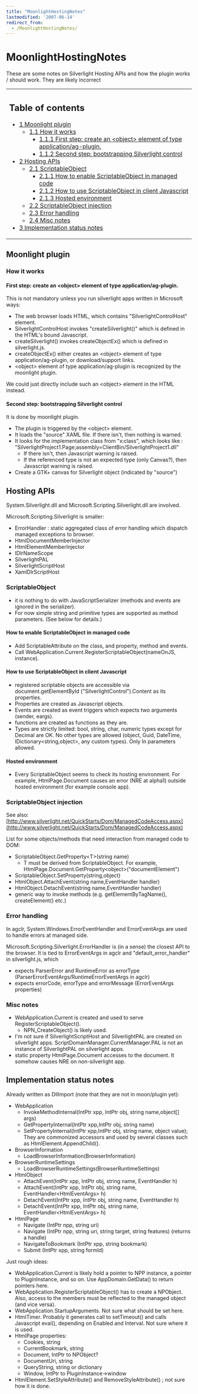```yaml
---
title: "MoonlightHostingNotes"
lastmodified: '2007-06-14'
redirect_from:
  - /MoonlightHostingNotes/
---
```


MoonlightHostingNotes
=====================

These are some notes on Silverlight Hosting APIs and how the plugin works / should work. They are likely incorrect

<table>
<col width="100%" />
<tbody>
<tr class="odd">
<td align="left"><h2>Table of contents</h2>
<ul>
<li><a href="#moonlight-plugin">1 Moonlight plugin</a>
<ul>
<li><a href="#how-it-works">1.1 How it works</a>
<ul>
<li><a href="#first-step-create-an-object-element-of-type-applicationag-plugin">1.1.1 First step: create an &lt;object&gt; element of type application/ag-plugin.</a></li>
<li><a href="#second-step-bootstrapping-silverlight-control">1.1.2 Second step: bootstrapping Silverlight control</a></li>
</ul></li>
</ul></li>
<li><a href="#hosting-apis">2 Hosting APIs</a>
<ul>
<li><a href="#scriptableobject">2.1 ScriptableObject</a>
<ul>
<li><a href="#how-to-enable-scriptableobject-in-managed-code">2.1.1 How to enable ScriptableObject in managed code</a></li>
<li><a href="#how-to-use-scriptableobject-in-client-javascript">2.1.2 How to use ScriptableObject in client Javascript</a></li>
<li><a href="#hosted-environment">2.1.3 Hosted environment</a></li>
</ul></li>
<li><a href="#scriptableobject-injection">2.2 ScriptableObject injection</a></li>
<li><a href="#error-handling">2.3 Error handling</a></li>
<li><a href="#misc-notes">2.4 Misc notes</a></li>
</ul></li>
<li><a href="#implementation-status-notes">3 Implementation status notes</a></li>
</ul></td>
</tr>
</tbody>
</table>

Moonlight plugin
----------------

### How it works

#### First step: create an \<object\> element of type application/ag-plugin.

This is not mandatory unless you run silverlight apps written in Microsoft ways:

-   The web browser loads HTML, which contains "SilverlightControlHost" element.
-   SilverlightControlHost invokes "createSilverlight()" which is defined in the HTML's bound Javascript.
-   createSilverlight() invokes createObjectEx() which is defined in silverlight.js.
-   createObjectEx() either creates an \<object\> element of type application/ag-plugin, or download/support links.
-   \<object\> element of type application/ag-plugin is recognized by the moonlight plugin.

We could just directly include such an \<object\> element in the HTML instead.

#### Second step: bootstrapping Silverlight control

It is done by moonlight plugin.

-   The plugin is triggered by the \<object\> element.
-   It loads the "source" XAML file. If there isn't, then nothing is warned.
-   It looks for the implementation class from "x:class", which looks like : "SilverlightProject1.Page;assembly=ClientBin/SilverlightProject1.dll"
    -   If there isn't, then Javascript warning is raised.
    -   If the referenced type is not an expected type (only Canvas?), then Javascript warning is raised.
-   Create a GTK+ canvas for Silverlight object (indicated by "source")

Hosting APIs
------------

System.Silverlight.dll and Microsoft.Scripting.Silverlight.dll are involved.

Microsoft.Scripting.Silverlight is smaller:

-   ErrorHandler : static aggregated class of error handling which dispatch managed exceptions to browser.
-   HtmlDocumentMemberInjector
-   HtmlElementMemberInjector
-   IDlrNameScope
-   SilverlightPAL
-   SilverlightScriptHost
-   XamlDlrScriptHost

### ScriptableObject

-   it is nothing to do with JavaScriptSerializer (methods and events are ignored in the serializer).
-   For now simple string and primitive types are supported as method parameters. (See below for details.)

#### How to enable ScriptableObject in managed code

-   Add ScriptableAttribute on the class, and property, method and events.
-   Call WebApplication.Current.RegisterScriptableObject(nameOnJS, instance).

#### How to use ScriptableObject in client Javascript

-   registered scriptable objects are accessible via document.getElementById ("SilverlightControl").Content as its properties.
-   Properties are created as Javascript objects.
-   Events are created as event triggers which expects two arguments (sender, eargs).
-   functions are created as functions as they are.
-   Types are strictly limited: bool, string, char, numeric types except for Decimal are OK. No other types are allowed (object, Guid, DateTime, IDictionary\<string,object\>, any custom types). Only In parameters allowed.

#### Hosted environment

-   Every ScriptableObject seems to check its hosting environment. For example, HtmlPage.Document causes an error (NRE at alpha1) outside hosted environment (for example console app).

### ScriptableObject injection

See also: [http://www.silverlight.net/QuickStarts/Dom/ManagedCodeAccess.aspx](http://www.silverlight.net/QuickStarts/Dom/ManagedCodeAccess.aspx)

List for some objects/methods that need interaction from managed code to DOM:

-   ScriptableObject.GetProperty\<T\>(string name)
    -   T must be derived from ScriptableObject. For example, HtmlPage.Document.GetProperty\<object\>("documentElement")
-   ScriptableObject.SetProperty(string,object)
-   HtmlObject.AttachEvent(string name,EventHandler handler)
-   HtmlObject.DetachEvent(string name,EventHandler handler)
-   generic way to invoke methods (e.g. getElementByTagName(), createElement() etc.)

### Error handling

In agclr, System.Windows.ErrorEventHandler and ErrorEventArgs are used to handle errors at managed side.

Microsoft.Scripting.Silverlight.ErrorHandler is (in a sense) the closest API to the browser. It is tied to ErrorEventArgs in agclr and "default\_error\_handler" in silverlight.js, which

-   expects ParserError and RuntimeError as errorType (ParserErrorEventArgs/RuntimeErrorEventArgs in agclr)
-   expects errorCode, errorType and errorMessage (ErrorEventArgs properties)

### Misc notes

-   WebApplication.Current is created and used to serve RegisterScriptableObject().
    -   NPN\_CreateObject() is likely used.
-   I'm not sure if SilverlightScriptHost and SilverlightPAL are created on silverlight apps. ScriptDomainManager.CurrentManager.PAL is not an instance of SilverlightPAL on silverlight apps.
-   static property HtmlPage.Document accesses to the document. It somehow causes NRE on non-silverlight app.

Implementation status notes
---------------------------

Already written as DllImport (note that they are not in moon/plugin yet):

-   WebApplication
    -   InvokeMethodInternal(IntPtr xpp, IntPtr obj, string name,object[] args)
    -   GetPropertyInternal(IntPtr xpp,IntPtr obj, string name)
    -   SetPropertyInternal(IntPtr xpp,IntPtr obj, string name, object value); They are commonized accessors and used by several classes such as HtmlElement.AppendChild().
-   BrowserInformation
    -   LoadBrowserInformation(BrowserInformation)
-   BrowserRuntimeSettings
    -   LoadBrowserRuntimeSettings(BrowserRuntimeSettings)
-   HtmlObject
    -   AttachEvent(IntPtr xpp, IntPtr obj, string name, EventHandler h)
    -   AttachEvent(IntPtr xpp, IntPtr obj, string name, EventHandler\<HtmlEventArgs\> h)
    -   DetachEvent(IntPtr xpp, IntPtr obj, string name, EventHandler h)
    -   DetachEvent(IntPtr xpp, IntPtr obj, string name, EventHandler\<HtmlEventArgs\> h)
-   HtmlPage
    -   Navigate (IntPtr npp, string uri)
    -   Navigate (IntPtr npp, string uri, string target, string features) (returns a handle)
    -   NavigateToBookmark (IntPtr xpp, string bookmark)
    -   Submit (IntPtr xpp, string formId)

Just rough ideas:

-   WebApplication.Current is likely hold a pointer to NPP instance, a pointer to PluginInstance, and so on. Use AppDomain.GetData() to return pointers here.
-   WebApplication.RegisterScriptableObject() has to create a NPObject. Also, access to the members must be reflected to the managed object (and vice versa).
-   WebApplication.StartupArguments. Not sure what should be set here.
-   HtmlTimer. Probably it generates call to setTimeout() and calls Javascript eval(), depending on Enabled and Interval. Not sure where it is used.
-   HtmlPage properties:
    -   Cookies, string
    -   CurrentBookmark, string
    -   Document, IntPtr to NPObject?
    -   DocumentUri, string
    -   QueryString, string or dictionary
    -   Window, IntPtr to PluginInstance-\>window
-   HtmlElement.SetStyleAttribute() and RemoveStyleAttribute() ; not sure how it is done.


